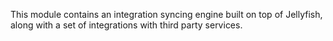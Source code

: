 This module contains an integration syncing engine built on top of Jellyfish,
along with a set of integrations with third party services.
